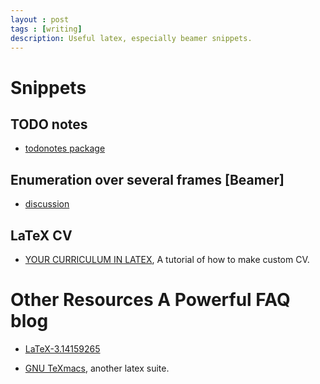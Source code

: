 ```yaml
---
layout : post
tags : [writing]
description: Useful latex, especially beamer snippets.
---
```


# Snippets

## TODO notes

+ [todonotes package](http://www.texample.net/tikz/examples/todo-notes/)

## Enumeration over several frames [Beamer]

+ [discussion](http://www.latex-community.org/forum/viewtopic.php?f=44&t=9362&sid=288bcd91ac509f9b951d7d25ca094e8d&start=10)

## LaTeX CV

+ [YOUR CURRICULUM IN LATEX](http://stefano.italians.nl/archives/5), A tutorial of how to make custom CV.

# Other Resources A Powerful FAQ blog

+ [LaTeX-3.14159265](http://blog.sina.com.cn/wangzhaoli11)

+ [GNU TeXmacs](http://www.texmacs.org/), another latex suite.
